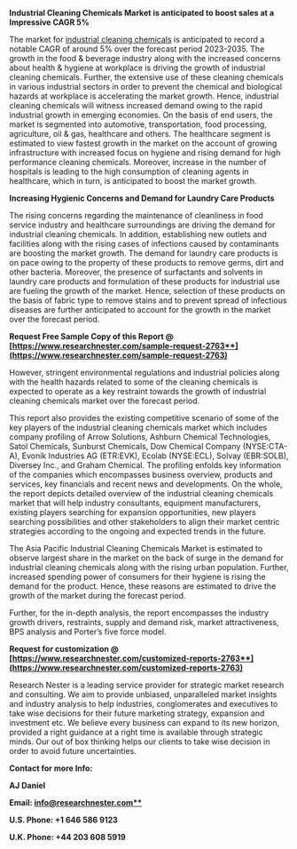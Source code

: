 ﻿**Industrial Cleaning Chemicals Market is anticipated to boost sales at a Impressive CAGR 5%**

The market for [industrial cleaning chemicals](https://www.researchnester.com/reports/industrial-cleaning-chemicals-market/2763) is anticipated to record a notable CAGR of around 5% over the forecast period 2023-2035. The growth in the food & beverage industry along with the increased concerns about health & hygiene at workplace is driving the growth of industrial cleaning chemicals. Further, the extensive use of these cleaning chemicals in various industrial sectors in order to prevent the chemical and biological hazards at workplace is accelerating the market growth. Hence, industrial cleaning chemicals will witness increased demand owing to the rapid industrial growth in emerging economies. On the basis of end users, the market is segmented into automotive, transportation, food processing, agriculture, oil & gas, healthcare and others. The healthcare segment is estimated to view fastest growth in the market on the account of growing infrastructure with increased focus on hygiene and rising demand for high performance cleaning chemicals. Moreover, increase in the number of hospitals is leading to the high consumption of cleaning agents in healthcare, which in turn, is anticipated to boost the market growth.

**Increasing Hygienic Concerns and Demand for Laundry Care Products**

The rising concerns regarding the maintenance of cleanliness in food service industry and healthcare surroundings are driving the demand for industrial cleaning chemicals. In addition, establishing new outlets and facilities along with the rising cases of infections caused by contaminants are boosting the market growth. The demand for laundry care products is on pace owing to the property of these products to remove germs, dirt and other bacteria. Moreover, the presence of surfactants and solvents in laundry care products and formulation of these products for industrial use are fueling the growth of the market. Hence, selection of these products on the basis of fabric type to remove stains and to prevent spread of infectious diseases are further anticipated to account for the growth in the market over the forecast period.

**Request Free Sample Copy of this Report @ [https://www.researchnester.com/sample-request-2763**](https://www.researchnester.com/sample-request-2763)**

However, stringent environmental regulations and industrial policies along with the health hazards related to some of the cleaning chemicals is expected to operate as a key restraint towards the growth of industrial cleaning chemicals market over the forecast period.

This report also provides the existing competitive scenario of some of the key players of the industrial cleaning chemicals market which includes company profiling of Arrow Solutions, Ashburn Chemical Technologies, Satol Chemicals, Sunburst Chemicals, Dow Chemical Company (NYSE:CTA-A), Evonik Industries AG (ETR:EVK), Ecolab (NYSE:ECL), Solvay (EBR:SOLB), Diversey Inc., and Graham Chemical. The profiling enfolds key information of the companies which encompasses business overview, products and services, key financials and recent news and developments. On the whole, the report depicts detailed overview of the industrial cleaning chemicals market that will help industry consultants, equipment manufacturers, existing players searching for expansion opportunities, new players searching possibilities and other stakeholders to align their market centric strategies according to the ongoing and expected trends in the future.  

The Asia Pacific Industrial Cleaning Chemicals Market is estimated to observe largest share in the market on the back of surge in the demand for industrial cleaning chemicals along with the rising urban population. Further, increased spending power of consumers for their hygiene is rising the demand for the product. Hence, these reasons are estimated to drive the growth of the market during the forecast period. 

Further, for the in-depth analysis, the report encompasses the industry growth drivers, restraints, supply and demand risk, market attractiveness, BPS analysis and Porter’s five force model. 

**Request for customization @ [https://www.researchnester.com/customized-reports-2763**](https://www.researchnester.com/customized-reports-2763)**

Research Nester is a leading service provider for strategic market research and consulting. We aim to provide unbiased, unparalleled market insights and industry analysis to help industries, conglomerates and executives to take wise decisions for their future marketing strategy, expansion and investment etc. We believe every business can expand to its new horizon, provided a right guidance at a right time is available through strategic minds. Our out of box thinking helps our clients to take wise decision in order to avoid future uncertainties.   

**Contact for more Info:**

**AJ Daniel**

**Email: [info@researchnester.com**](mailto:info@researchnester.com)**

**U.S. Phone: +1 646 586 9123** 

**U.K. Phone: +44 203 608 5919**

